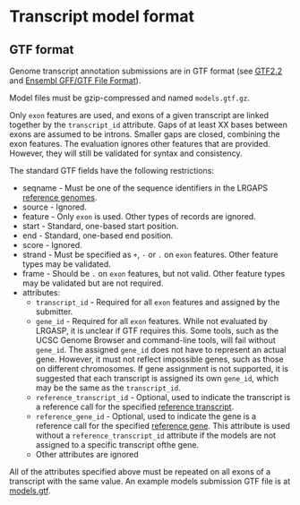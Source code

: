 # Transcript model format

## GTF format

Genome transcript annotation submissions are in GTF format
(see [GTF2.2](https://mblab.wustl.edu/GTF22.html)
and [Ensembl GFF/GTF File Format](https://www.ensembl.org/info/website/upload/gff.html)).

Model files must be gzip-compressed and named ```models.gtf.gz```.

Only `exon` features are used, and exons of a given transcript are linked together by the `transcript_id` attribute.  Gaps of at least XX bases between exons are assumed
to be introns.  Smaller gaps are closed, combining the exon features.  The evaluation ignores other features
that are provided. However, they will still be validated for syntax and consistency.

The standard GTF fields have the following restrictions:

* seqname - Must be one of the sequence identifiers in the LRGAPS [reference genomes](reference-genomes.md).
* source - Ignored.
* feature - Only `exon` is used. Other types of records are ignored.
* start - Standard, one-based start position.
* end - Standard, one-based end position.
* score - Ignored.
* strand - Must be specified as `+`, `-` or `.` on `exon` features. Other feature types may be validated.
* frame - Should be `.` on `exon` features, but not valid. Other feature types may be validated but are not required.
* attributes:
  * `transcript_id` - Required for all `exon` features and assigned by the submitter.
  * `gene_id` - Required for all `exon` features.  While not evaluated by LRGASP, it is unclear if GTF requires this. Some tools, such as the UCSC Genome Browser and command-line tools, will fail without `gene_id`.  The assigned `gene_id` does not have to represent an actual gene. However, it must not reflect impossible genes, such as those on different chromosomes.  If gene assignment is not supported, it is suggested that each transcript is assigned its own `gene_id`, which may be the same as the `transcript_id`.
  * `reference_transcript_id` - Optional, used to indicate the transcript is a reference call for the specified [reference transcript](reference-genomes.md).
  * `reference_gene_id` - Optional, used to indicate the gene is a reference call for the specified [reference gene](reference-genomes.md).  This attribute is used without a `reference_transcript_id` attribute if the models are not assigned to a specific transcript ofthe gene.
  * Other attributes are ignored

All of the attributes specified above must be repeated on all exons of a
transcript with the same value.  An example models submission GTF file is at
[models.gtf](../examples/darwin_lab/iso_detect_ref_darwin_drna_ont/H1_mix_drna_ont_long/models.gtf).
